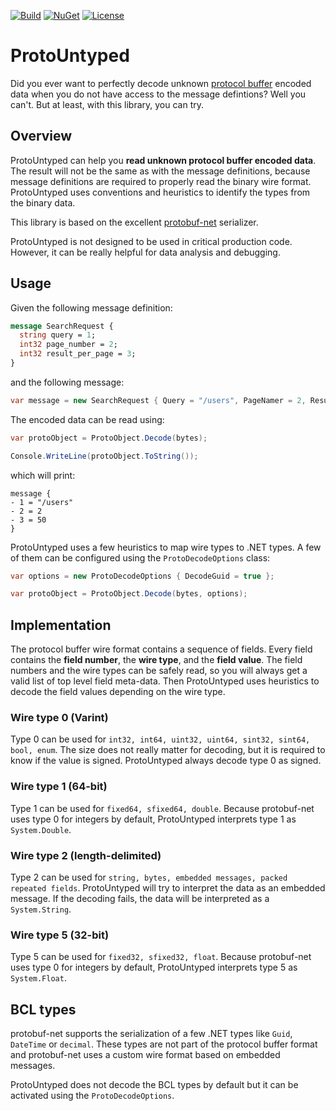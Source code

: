 [![Build](https://github.com/ocoanet/ProtoUntyped/workflows/build/badge.svg)](https://github.com/ocoanet/ProtoUntyped/actions/workflows/build.yml)
[![NuGet](https://img.shields.io/nuget/v/ProtoUntyped)](https://www.nuget.org/packages/ProtoUntyped/)
[![License](https://img.shields.io/badge/license-MIT-blue.svg)](LICENSE.md)

# ProtoUntyped

Did you ever want to perfectly decode unknown [protocol buffer](https://developers.google.com/protocol-buffers) encoded data when you do not have access to the message defintions? Well you can't. But at least, with this library, you can try.

## Overview

ProtoUntyped can help you **read unknown protocol buffer encoded data**. The result will not be the same as with the message definitions, because message definitions are required to properly read the binary wire format. ProtoUntyped uses conventions and heuristics to identify the types from the binary data.

This library is based on the excellent [protobuf-net](https://github.com/protobuf-net/protobuf-net) serializer.

ProtoUntyped is not designed to be used in critical production code. However, it can be really helpful for data analysis and debugging.

## Usage

Given the following message definition:

```protobuf
message SearchRequest {
  string query = 1;
  int32 page_number = 2;
  int32 result_per_page = 3;
}
```
and the following message:
```cs
var message = new SearchRequest { Query = "/users", PageNamer = 2, ResultPerPage = 50 };
```

The encoded data can be read using:

```cs
var protoObject = ProtoObject.Decode(bytes);

Console.WriteLine(protoObject.ToString());
```

which will print:

```
message {
- 1 = "/users"
- 2 = 2
- 3 = 50
}
```

ProtoUntyped uses a few heuristics to map wire types to .NET types. A few of them can be configured using the `ProtoDecodeOptions` class:

```cs
var options = new ProtoDecodeOptions { DecodeGuid = true };

var protoObject = ProtoObject.Decode(bytes, options);
```

## Implementation

The protocol buffer wire format contains a sequence of fields. Every field contains the **field number**, the **wire type**, and the **field value**. The field numbers and the wire types can be safely read, so you will always get a valid list of top level field meta-data. Then ProtoUntyped uses heuristics to decode the field values depending on the wire type.

### Wire type 0 (Varint)
Type 0 can be used for `int32, int64, uint32, uint64, sint32, sint64, bool, enum`. The size does not really matter for decoding, but it is required to know if the value is signed. ProtoUntyped always decode type 0 as signed.

### Wire type 1 (64-bit)
Type 1 can be used for `fixed64, sfixed64, double`. Because protobuf-net uses type 0 for integers by default, ProtoUntyped interprets type 1 as `System.Double`.

### Wire type 2 (length-delimited)
Type 2 can be used for `string, bytes, embedded messages, packed repeated fields`. ProtoUntyped will try to interpret the data as an embedded message. If the decoding fails, the data will be interpreted as a `System.String`.

### Wire type 5 (32-bit)
Type 5 can be used for `fixed32, sfixed32, float`. Because protobuf-net uses type 0 for integers by default, ProtoUntyped interprets type 5 as `System.Float`.

## BCL types

protobuf-net supports the serialization of a few .NET types like `Guid`, `DateTime` or `decimal`. These types are not part of the protocol buffer format and protobuf-net uses a custom wire format based on embedded messages.

ProtoUntyped does not decode the BCL types by default but it can be activated using the `ProtoDecodeOptions`.
